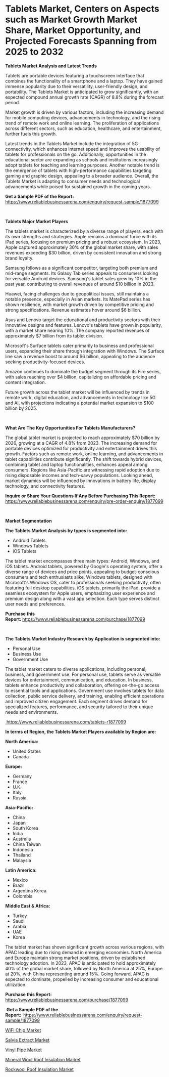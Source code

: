 <p><h1>Tablets Market, Centers on Aspects such as Market Growth Market Share, Market Opportunity, and Projected Forecasts Spanning from 2025 to 2032</h1></p><p><strong>Tablets Market Analysis and Latest Trends</strong></p>
<p><p>Tablets are portable devices featuring a touchscreen interface that combines the functionality of a smartphone and a laptop. They have gained immense popularity due to their versatility, user-friendly design, and portability. The Tablets Market is anticipated to grow significantly, with an expected compound annual growth rate (CAGR) of 8.8% during the forecast period.</p><p>Market growth is driven by various factors, including the increasing demand for mobile computing devices, advancements in technology, and the rising trend of remote work and online learning. The proliferation of applications across different sectors, such as education, healthcare, and entertainment, further fuels this growth.</p><p>Latest trends in the Tablets Market include the integration of 5G connectivity, which enhances internet speed and improves the usability of tablets for professionals on the go. Additionally, opportunities in the educational sector are expanding as schools and institutions increasingly adopt tablets for teaching and learning purposes. Another notable trend is the emergence of tablets with high-performance capabilities targeting gaming and graphic design, appealing to a broader audience. Overall, the Tablets Market is adapting to consumer needs and technological advancements while poised for sustained growth in the coming years.</p></p>
<p><strong>Get a Sample PDF of the Report:&nbsp;</strong> <a href="https://www.reliablebusinessarena.com/enquiry/request-sample/1877099?utm_campaign=2194&utm_medium=2&utm_source=Github&utm_content=ia&utm_term=11022025&utm_id=tablets">https://www.reliablebusinessarena.com/enquiry/request-sample/1877099</a></p>
<p>&nbsp;</p>
<p><strong>Tablets Major Market Players</strong></p>
<p><p>The tablets market is characterized by a diverse range of players, each with its own strengths and strategies. Apple remains a dominant force with its iPad series, focusing on premium pricing and a robust ecosystem. In 2023, Apple captured approximately 30% of the global market share, with sales revenues exceeding $30 billion, driven by consistent innovation and strong brand loyalty.</p><p>Samsung follows as a significant competitor, targeting both premium and mid-range segments. Its Galaxy Tab series appeals to consumers looking for versatile Android devices. Samsung's tablet sales grew by 10% in the past year, contributing to overall revenues of around $10 billion in 2023.</p><p>Huawei, facing challenges due to geopolitical issues, still maintains a notable presence, especially in Asian markets. Its MatePad series has shown resilience, with market growth driven by competitive pricing and strong specifications. Revenue estimates hover around $6 billion.</p><p>Asus and Lenovo target the educational and productivity sectors with their innovative designs and features. Lenovo's tablets have grown in popularity, with a market share nearing 10%. The company reported revenues of approximately $7 billion from its tablet division.</p><p>Microsoft's Surface tablets cater primarily to business and professional users, expanding their share through integration with Windows. The Surface line saw a revenue boost to around $6 billion, appealing to the audience seeking productivity-focused devices.</p><p>Amazon continues to dominate the budget segment through its Fire series, with sales reaching over $4 billion, capitalizing on affordable pricing and content integration.</p><p>Future growth across the tablet market will be influenced by trends in remote work, digital education, and advancements in technology like 5G and AI, with projections indicating a potential market expansion to $100 billion by 2025.</p></p>
<p>&nbsp;</p>
<p><strong>What Are The Key Opportunities For Tablets Manufacturers?</strong></p>
<p><p>The global tablet market is projected to reach approximately $70 billion by 2026, growing at a CAGR of 4.8% from 2023. The increasing demand for portable devices optimized for productivity and entertainment drives this growth. Factors such as remote work, online learning, and advancements in tablet capabilities contribute significantly. The shift towards hybrid devices, combining tablet and laptop functionalities, enhances appeal among consumers. Regions like Asia-Pacific are witnessing rapid adoption due to rising disposable incomes and tech-savvy populations. Looking ahead, market dynamics will be influenced by innovations in battery life, display technology, and connectivity features.</p></p>
<p><strong>Inquire or Share Your Questions If Any Before Purchasing This Report:</strong> <a href="https://www.reliablebusinessarena.com/enquiry/pre-order-enquiry/1877099?utm_campaign=2194&utm_medium=2&utm_source=Github&utm_content=ia&utm_term=11022025&utm_id=tablets">https://www.reliablebusinessarena.com/enquiry/pre-order-enquiry/1877099</a></p>
<p>&nbsp;</p>
<p><strong>Market Segmentation</strong></p>
<p><strong>The Tablets Market Analysis by types is segmented into:</strong></p>
<p><ul><li>Android Tablets</li><li>Windows Tablets</li><li>iOS Tablets</li></ul></p>
<p><p>The tablet market encompasses three main types: Android, Windows, and iOS tablets. Android tablets, powered by Google's operating system, offer a diverse range of devices and price points, appealing to budget-conscious consumers and tech enthusiasts alike. Windows tablets, designed with Microsoft's Windows OS, cater to professionals seeking productivity, often featuring full desktop capabilities. iOS tablets, primarily the iPad, provide a seamless ecosystem for Apple users, emphasizing user experience and premium design along with a vast app selection. Each type serves distinct user needs and preferences.</p></p>
<p><strong>Purchase this Report:&nbsp;</strong><a href="https://www.reliablebusinessarena.com/purchase/1877099?utm_campaign=2194&utm_medium=2&utm_source=Github&utm_content=ia&utm_term=11022025&utm_id=tablets">https://www.reliablebusinessarena.com/purchase/1877099</a></p>
<p>&nbsp;</p>
<p><strong>The Tablets Market Industry Research by Application is segmented into:</strong></p>
<p><ul><li>Personal Use</li><li>Business Use</li><li>Government Use</li></ul></p>
<p><p>The tablet market caters to diverse applications, including personal, business, and government use. For personal use, tablets serve as versatile devices for entertainment, communication, and education. In business, tablets enhance productivity and collaboration, offering on-the-go access to essential tools and applications. Government use involves tablets for data collection, public service delivery, and training, enabling efficient operations and improved citizen engagement. Each segment drives demand for specialized features, performance, and security tailored to their unique needs and environments.</p></p>
<p><a href="https://www.reliablebusinessarena.com/tablets-r1877099?utm_campaign=2194&utm_medium=2&utm_source=Github&utm_content=ia&utm_term=11022025&utm_id=tablets">&nbsp;https://www.reliablebusinessarena.com/tablets-r1877099</a></p>
<p><strong>In terms of Region, the Tablets Market Players available by Region are:</strong></p>
<p>
    <p> <strong> North America: </strong>
        <ul>
            <li>United States</li>
            <li>Canada</li>
        </ul>
        </p> 
    <p> <strong> Europe: </strong>
        <ul>
            <li>Germany</li>
            <li>France</li>
            <li>U.K.</li>
            <li>Italy</li>
            <li>Russia</li>
        </ul>
        </p> 
    <p> <strong> Asia-Pacific: </strong>
        <ul>
            <li>China</li>
            <li>Japan</li>
            <li>South Korea</li>
            <li>India</li>
            <li>Australia</li>
            <li>China Taiwan</li>
            <li>Indonesia</li>
            <li>Thailand</li>
            <li>Malaysia</li>
        </ul>
        </p> 
    <p> <strong> Latin America: </strong>
        <ul>
            <li>Mexico</li>
            <li>Brazil</li>
            <li>Argentina Korea</li>
            <li>Colombia</li>
        </ul>
        </p> 
    <p> <strong> Middle East & Africa: </strong>
        <ul>
            <li>Turkey</li>
            <li>Saudi</li>
            <li>Arabia</li>
            <li>UAE</li>
            <li>Korea</li>
        </ul>
    </p>
    </p>
<p><p>The tablet market has shown significant growth across various regions, with APAC leading due to rising demand in emerging economies. North America and Europe maintain strong market positions, driven by established technology adoption. In 2023, APAC is anticipated to hold approximately 40% of the global market share, followed by North America at 25%, Europe at 20%, with China representing around 15%. Going forward, APAC is expected to dominate, propelled by increasing consumer and educational utilization.</p></p>
<p><strong>Purchase this Report: </strong><a href="https://www.reliablebusinessarena.com/purchase/1877099?utm_campaign=2194&utm_medium=2&utm_source=Github&utm_content=ia&utm_term=11022025&utm_id=tablets">https://www.reliablebusinessarena.com/purchase/1877099</a></p>
<p>&nbsp;<strong>Get a Sample PDF of the Report:&nbsp;&nbsp;</strong><a href="https://www.reliablebusinessarena.com/enquiry/request-sample/1877099?utm_campaign=2194&utm_medium=2&utm_source=Github&utm_content=ia&utm_term=11022025&utm_id=tablets">https://www.reliablebusinessarena.com/enquiry/request-sample/1877099</a></p>
<p><strong></strong></p>
<p><p><a href="https://github.com/ChiragRp1/Market-Research-Report-List-7/blob/main/wifi-chip-market.md?utm_campaign=2194&utm_medium=2&utm_source=Github&utm_content=ia&utm_term=11022025&utm_id=tablets">WiFi Chip Market</a></p><p><a href="https://www.linkedin.com/pulse/salvia-extract-market-surge-109-cagr-growth-2032-sales-kekac?utm_campaign=2194&utm_medium=2&utm_source=Github&utm_content=ia&utm_term=11022025&utm_id=tablets">Salvia Extract Market</a></p><p><a href="https://www.linkedin.com/pulse/vinyl-pipe-market-size-forecast-analysis-66-cagr-from-2025-217we?utm_campaign=2194&utm_medium=2&utm_source=Github&utm_content=ia&utm_term=11022025&utm_id=tablets">Vinyl Pipe Market</a></p><p><a href="https://www.linkedin.com/pulse/mineral-wool-roof-insulation-market-analysis-featuringgrowth-027pe?utm_campaign=2194&utm_medium=2&utm_source=Github&utm_content=ia&utm_term=11022025&utm_id=tablets">Mineral Wool Roof Insulation Market</a></p><p><a href="https://www.linkedin.com/pulse/rockwool-roof-insulation-market-analysis-report-competitive-997ee?utm_campaign=2194&utm_medium=2&utm_source=Github&utm_content=ia&utm_term=11022025&utm_id=tablets">Rockwool Roof Insulation Market</a></p></p>